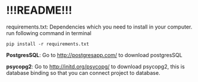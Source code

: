 # !!!README!!! #

requirements.txt: Dependencies which you need to install in your computer.
run following command in terminal
```
pip install -r requirements.txt
```


**PostgresSQL**: Go to http://postgresapp.com/ to download postgresSQL

**psycopg2**: Go to http://initd.org/psycopg/ to download  psycopg2, this is database binding so that you can connect project to database.